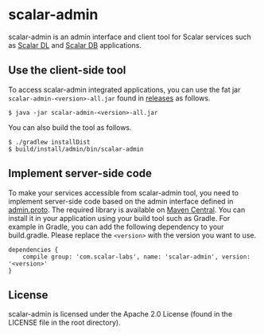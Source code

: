 # scalar-admin

scalar-admin is an admin interface and client tool for Scalar services such as [Scalar DL](https://github.com/scalar-labs/scalardl) and [Scalar DB](https://github.com/scalar-labs/scalardb) applications.

## Use the client-side tool

To access scalar-admin integrated applications, you can use the fat jar `scalar-admin-<version>-all.jar` found in [releases](https://github.com/scalar-labs/scalar-admin/releases) as follows.
```console
$ java -jar scalar-admin-<version>-all.jar
```

You can also build the tool as follows.

```console
$ ./gradlew installDist
$ build/install/admin/bin/scalar-admin
```

## Implement server-side code

To make your services accessible from scalar-admin tool, you need to implement server-side code based on the admin interface defined in [admin.proto](src/main/proto/scalar/protobuf/admin.proto).
The required library is available on [Maven Central](https://search.maven.org/search?q=a:scalar-admin). You can install it in your application using your build tool such as Gradle. For example in Gradle, you can add the following dependency to your build.gradle. Please replace the `<version>` with the version you want to use.

```
dependencies {
    compile group: 'com.scalar-labs', name: 'scalar-admin', version: '<version>'
}
```

## License
scalar-admin is licensed under the Apache 2.0 License (found in the LICENSE file in the root directory).
